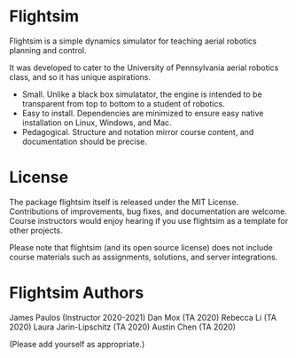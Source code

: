 # Flightsim

Flightsim is a simple dynamics simulator for teaching aerial robotics planning and control.

It was developed to cater to the University of Pennsylvania aerial robotics class, and so it has unique aspirations.
* Small. Unlike a black box simulatator, the engine is intended to be transparent from top to bottom to a student of robotics.
* Easy to install. Dependencies are minimized to ensure easy native installation on Linux, Windows, and Mac.
* Pedagogical. Structure and notation mirror course content, and documentation should be precise.

# License

The package flightsim itself is released under the MIT License. Contributions of improvements, bug fixes, and documentation are welcome. Course instructors would enjoy hearing if you use flightsim as a template for other projects.

Please note that flightsim (and its open source license) does not include course materials such as assignments, solutions, and server integrations.

# Flightsim Authors

James Paulos (Instructor 2020-2021)
Dan Mox (TA 2020)
Rebecca Li (TA 2020)
Laura Jarin-Lipschitz (TA 2020)
Austin Chen (TA 2020)

(Please add yourself as appropriate.)